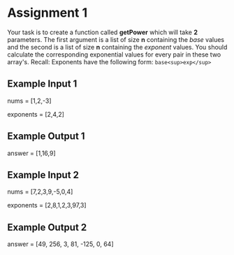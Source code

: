 # Assignment 1
Your task is to create a function called **getPower** which will take **2** parameters.
The first argument is a list of size **n** containing the *base* values and the second is a 
list of size **n** containing the *exponent* values. 
You should calculate the corresponding exponential values for every pair in these two array's.
Recall: Exponents have the following form:
`base<sup>exp</sup>`

## Example Input 1 ## 
nums = [1,2,-3]

exponents = [2,4,2]

## Example Output 1 ##
answer = [1,16,9]

## Example Input 2 ## 
nums =      [7,2,3,9,-5,0,4]

exponents = [2,8,1,2,3,97,3]

## Example Output 2 ##
answer = [49, 256, 3, 81, -125, 0, 64]
